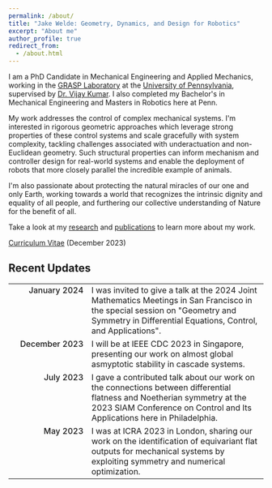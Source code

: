 ```yaml
---
permalink: /about/
title: "Jake Welde: Geometry, Dynamics, and Design for Robotics"
excerpt: "About me"
author_profile: true
redirect_from: 
  - /about.html
---
```


I am a PhD Candidate in Mechanical Engineering and Applied Mechanics,
working in the [GRASP Laboratory](https://www.grasp.upenn.edu/) 
at the [University of Pennsylvania](https://www.upenn.edu/), 
supervised by [Dr. Vijay Kumar](https://www.kumarrobotics.org/). 
I also completed my Bachelor's in Mechanical Engineering and Masters 
in Robotics here at Penn.    

My work addresses the control of complex mechanical systems. 
I'm interested in rigorous geometric approaches which leverage 
strong properties of these control systems and scale gracefully 
with system complexity, tackling challenges associated with 
underactuation and non-Euclidean geometry. Such structural 
properties can inform mechanism and controller design for real-world 
systems and enable the deployment of robots that more closely parallel
the incredible example of animals.

I'm also passionate about protecting the natural miracles of our one and only Earth, 
working towards a world that recognizes the intrinsic dignity and equality of all people, 
and furthering our collective understanding of Nature for the benefit of all.


Take a look at my [research](/portfolio/) and [publications](/publications) to learn more about my work.

[Curriculum Vitae](/files/curriculum_vitae.pdf) (December 2023)

## Recent Updates

<style>

    table#recent_updates {
        border: none;
        border-collapse: collapse;    
        font-size: 12pt;
    }

    td {
        border: none;
    }

    #recent_updates td:nth-child(1) {
        width: 140px;
        text-align: right;
        vertical-align:top;
        font-weight: 500;
    }

</style>


<table id="recent_updates">
    <tr>
        <td>January 2024</td>
        <td>
            I was invited to give a talk at the 2024 Joint 
            Mathematics Meetings in San Francisco in the special 
            session on "Geometry and Symmetry in Differential 
            Equations, Control, and Applications".
        </td>
    </tr>
    <tr>
        <td>December 2023</td>
        <td>
            I will be at IEEE CDC 2023 in Singapore, presenting 
            our work on almost global asmyptotic stability in 
            cascade systems.
        </td>
    </tr>
    <tr>
        <td>July 2023</td>
        <td>
            I gave a contributed talk about our work on the connections between differential flatness and Noetherian symmetry at the 2023 SIAM Conference on Control and Its Applications here in Philadelphia.
        </td>
    </tr>
    <tr>
        <td>May 2023</td>
        <td>
            I was at ICRA 2023 in London, sharing our work on 
            the identification of equivariant flat outputs for 
            mechanical systems by exploiting symmetry and numerical
            optimization.
        </td>
    </tr>
</table>
